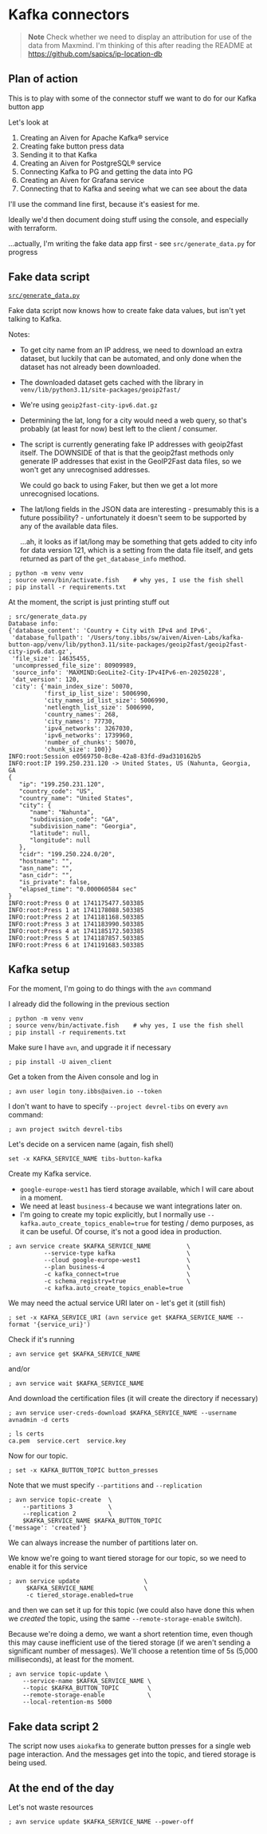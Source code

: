 # Kafka connectors

> **Note** Check whether we need to display an attribution for use of the data
> from Maxmind. I'm thinking of this after reading the README at
> https://github.com/sapics/ip-location-db

## Plan of action

This is to play with some of the connector stuff we want to do for our Kafka
button app

Let's look at

1. Creating an Aiven for Apache Kafka® service
2. Creating fake button press data
3. Sending it to that Kafka
4. Creating an Aiven for PostgreSQL® service
5. Connecting Kafka to PG and getting the data into PG
6. Creating an Aiven for Grafana service
7. Connecting that to Kafka and seeing what we can see about the data

I'll use the command line first, because it's easiest for me.

Ideally we'd then document doing stuff using the console, and especially with terraform.

...actually, I'm writing the fake data app first - see `src/generate_data.py`
for progress

## Fake data script

[`src/generate_data.py`](src/generate_data.py)

Fake data script now knows how to create fake data values, but isn't yet
talking to Kafka.

Notes:
* To get city name from an IP address, we need to download an extra dataset,
  but luckily that can be automated, and only done when the dataset has not
  already been downloaded.
* The downloaded dataset gets cached with the library in `venv/lib/python3.11/site-packages/geoip2fast/`
* We're using `geoip2fast-city-ipv6.dat.gz`
* Determining the lat, long for a city would need a web query, so that's
  probably (at least for now) best left to the client / consumer.
* The script is currently generating fake IP addresses with geoip2fast itself.
  The DOWNSIDE of that is that the geoip2fast methods only generate IP
  addresses that exist in the GeoIP2Fast data files, so we won't get any
  unrecognised addresses.
 
  We could go back to using Faker, but then we get a lot more unrecognised locations.

* The lat/long fields in the JSON data are interesting - presumably this is a
  future possibility? - unfortunately it doesn't seem to be supported by any
  of the available data files.
  
  ...ah, it looks as if lat/long may be something that gets added to city info
  for data version 121, which is a setting from the data file itself, and gets
  returned as part of the `get_database_info` method.

```
; python -m venv venv
; source venv/bin/activate.fish    # why yes, I use the fish shell
; pip install -r requirements.txt
```

At the moment, the script is just printing stuff out
```
; src/generate_data.py
Database info:
{'database_content': 'Country + City with IPv4 and IPv6',
 'database_fullpath': '/Users/tony.ibbs/sw/aiven/Aiven-Labs/kafka-button-app/venv/lib/python3.11/site-packages/geoip2fast/geoip2fast-city-ipv6.dat.gz',
 'file_size': 14635455,
 'uncompressed_file_size': 80909989,
 'source_info': 'MAXMIND:GeoLite2-City-IPv4IPv6-en-20250228',
 'dat_version': 120,
 'city': {'main_index_size': 50070,
          'first_ip_list_size': 5006990,
          'city_names_id_list_size': 5006990,
          'netlength_list_size': 5006990,
          'country_names': 268,
          'city_names': 77730,
          'ipv4_networks': 3267030,
          'ipv6_networks': 1739960,
          'number_of_chunks': 50070,
          'chunk_size': 100}}
INFO:root:Session e0569750-8c8e-42a8-83fd-d9ad310162b5
INFO:root:IP 199.250.231.120 -> United States, US (Nahunta, Georgia, GA
{
   "ip": "199.250.231.120",
   "country_code": "US",
   "country_name": "United States",
   "city": {
      "name": "Nahunta",
      "subdivision_code": "GA",
      "subdivision_name": "Georgia",
      "latitude": null,
      "longitude": null
   },
   "cidr": "199.250.224.0/20",
   "hostname": "",
   "asn_name": "",
   "asn_cidr": "",
   "is_private": false,
   "elapsed_time": "0.000060584 sec"
}
INFO:root:Press 0 at 1741175477.503385
INFO:root:Press 1 at 1741178088.503385
INFO:root:Press 2 at 1741181168.503385
INFO:root:Press 3 at 1741183990.503385
INFO:root:Press 4 at 1741185172.503385
INFO:root:Press 5 at 1741187857.503385
INFO:root:Press 6 at 1741191683.503385
```

## Kafka setup

For the moment, I'm going to do things with the `avn` command

I already did the following in the previous section

```
; python -m venv venv
; source venv/bin/activate.fish    # why yes, I use the fish shell
; pip install -r requirements.txt
```

Make sure I have `avn`, and upgrade it if necessary
```
; pip install -U aiven_client
```

Get a token from the Aiven console and log in
```
; avn user login tony.ibbs@aiven.io --token
```

I don't want to have to specify `--project devrel-tibs` on every `avn` command:
```
; avn project switch devrel-tibs
```

Let's decide on a servicen name (again, fish shell)
```
set -x KAFKA_SERVICE_NAME tibs-button-kafka
```

Create my Kafka service.
* `google-europe-west1` has tierd storage available, which I will care about
  in a moment.
* We need at least `business-4` because we want integrations later on.
* I'm going to create my topic explicitly, but I normally use
  `--kafka.auto_create_topics_enable=true` for testing / demo purposes, as it
  can be useful. Of course, it's not a good idea in production.

```
; avn service create $KAFKA_SERVICE_NAME          \
          --service-type kafka                    \
          --cloud google-europe-west1             \
          --plan business-4                       \
          -c kafka_connect=true                   \
          -c schema_registry=true                 \
          -c kafka.auto_create_topics_enable=true
```

We may need the actual service URI later on - let's get it (still fish)
```
; set -x KAFKA_SERVICE_URI (avn service get $KAFKA_SERVICE_NAME --format '{service_uri}')
```

Check if it's running
```
; avn service get $KAFKA_SERVICE_NAME
```

and/or
```
; avn service wait $KAFKA_SERVICE_NAME
```

And download the certification files (it will create the directory if necessary)
```
; avn service user-creds-download $KAFKA_SERVICE_NAME --username avnadmin -d certs
```

```
; ls certs
ca.pem  service.cert  service.key
```

Now for our topic.
```
; set -x KAFKA_BUTTON_TOPIC button_presses
```

Note that we must specify `--partitions` and `--replication`
```
; avn service topic-create  \
    --partitions 3          \
    --replication 2         \
    $KAFKA_SERVICE_NAME $KAFKA_BUTTON_TOPIC
{'message': 'created'}
```

We can always increase the number of partitions later on.

We know we're going to want tiered storage for our topic, so we need to enable
it for this service
```
; avn service update                  \
     $KAFKA_SERVICE_NAME              \
     -c tiered_storage.enabled=true
```

and then we can set it up for this topic (we could also have done this when we
*created* the topic, using the same `--remote-storage-enable` switch).

Because we're doing a demo, we want a short retention time, even though this
may cause inefficient use of the tiered storage (if we aren't sending a
significant number of messages). We'll choose a retention time of 5s (5,000 milliseconds), at
least for the moment.
```
; avn service topic-update \
    --service-name $KAFKA_SERVICE_NAME \
    --topic $KAFKA_BUTTON_TOPIC        \
    --remote-storage-enable            \
    --local-retention-ms 5000
```


## Fake data script 2

The script now uses `aiokafka` to generate button presses for a single web
page interaction. And the messages get into the topic, and tiered storage is
being used.


## At the end of the day

Let's not waste resources
```
; avn service update $KAFKA_SERVICE_NAME --power-off
```
